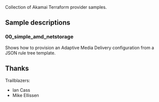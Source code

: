 Collection of Akamai Terraform provider samples.

## Sample descriptions

### 00_simple_amd_netstorage

Shows how to provision an Adaptive Media Delivery configuration from a JSON rule tree template.

## Thanks

Trailblazers:

* Ian Cass
* Mike Ellissen